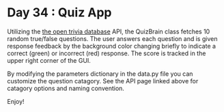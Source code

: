 # Day 34 : Quiz App 

Utilizing the [the open trivia database](https://opentdb.com) API, the QuizBrain class fetches
10 random true/false questions. The user answers each question and is given response feedback by
the background color changing briefly to indicate a correct (green) or incorrect (red) response. 
The score is tracked in the upper right corner of the GUI. 

By modifying the parameters dictionary in the data.py file you can customize the question catagory.
See the API page linked above for catagory options and naming convention. 

Enjoy! 
